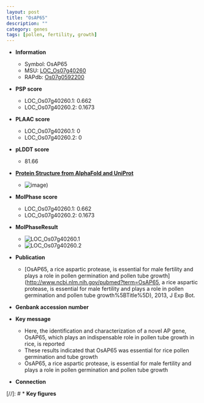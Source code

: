 ```yaml
---
layout: post
title: "OsAP65"
description: ""
category: genes
tags: [pollen, fertility, growth]
---
```


* **Information**  
    + Symbol: OsAP65  
    + MSU: [LOC_Os07g40260](http://rice.plantbiology.msu.edu/cgi-bin/ORF_infopage.cgi?orf=LOC_Os07g40260)  
    + RAPdb: [Os07g0592200](http://rapdb.dna.affrc.go.jp/viewer/gbrowse_details/irgsp1?name=Os07g0592200)  

* **PSP score**  
    + LOC_Os07g40260.1: 0.662 
    + LOC_Os07g40260.2: 0.1673 

* **PLAAC score**  
    + LOC_Os07g40260.1: 0 
    + LOC_Os07g40260.2: 0 

* **pLDDT score**
    + 81.66

* **[Protein Structure from AlphaFold and UniProt](https://www.uniprot.org/uniprotkb/Q84RX6/entry#structure)**
    + ![image](https://ricepsp.github.io/images/Q8/AF-Q84RX6-F1.png))

* **MolPhase score**
    + LOC_Os07g40260.1: 0.662
    + LOC_Os07g40260.2: 0.1673

* **MolPhaseResult**
    + ![LOC_Os07g40260.1](https://ricepsp.github.io/pictures/LOC_Os07g/LOC_Os07g40260.1.png)
    + ![LOC_Os07g40260.2](https://ricepsp.github.io/pictures/LOC_Os07g/LOC_Os07g40260.2.png)

* **Publication**  
    + [OsAP65, a rice aspartic protease, is essential for male fertility and plays a role in pollen germination and pollen tube growth](http://www.ncbi.nlm.nih.gov/pubmed?term=OsAP65, a rice aspartic protease, is essential for male fertility and plays a role in pollen germination and pollen tube growth%5BTitle%5D), 2013, J Exp Bot.

* **Genbank accession number**  

* **Key message**  
    + Here, the identification and characterization of a novel AP gene, OsAP65, which plays an indispensable role in pollen tube growth in rice, is reported
    + These results indicated that OsAP65 was essential for rice pollen germination and tube growth
    + OsAP65, a rice aspartic protease, is essential for male fertility and plays a role in pollen germination and pollen tube growth

* **Connection**  

[//]: # * **Key figures**  


